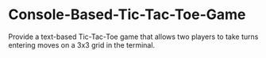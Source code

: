 # Console-Based-Tic-Tac-Toe-Game
Provide a text-based Tic-Tac-Toe game that allows two players to take turns entering moves on a 3x3 grid in the terminal.
